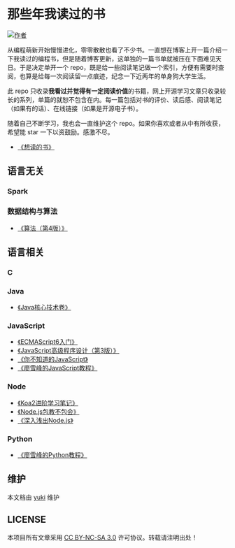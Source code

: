 # 那些年我读过的书

[![作者](https://img.shields.io/badge/%E4%BD%9C%E8%80%85-KyonHuang-7AD6FD.svg)](http://kyonhuang.top)

从编程萌新开始慢慢进化，零零散散也看了不少书。一直想在博客上开一篇介绍一下我读过的编程书，但是随着博客更新，这单独的一篇书单就被压在下面难见天日。于是决定单开一个 repo，既是给一些阅读笔记做一个索引，方便有需要时查阅，也算是给每一次阅读留一点痕迹，纪念一下近两年的单身狗大学生活。

此 repo 只收录**我看过并觉得有一定阅读价值**的书籍，网上开源学习文章只收录较长的系列，单篇的就恕不包含在内。每一篇包括对书的评价、读后感、阅读笔记（如果有的话）、在线链接（如果是开源电子书）。

随着自己不断学习，我也会一直维护这个 repo。如果你喜欢或者从中有所收获，希望能 star 一下以资鼓励。感激不尽。

* [《想读的书》](https://github.com/bighuang624/my-booklist/blob/master/想读的书.md)

## 语言无关


### Spark


### 数据结构与算法

* [《算法（第4版）》](https://github.com/bighuang624/my-booklist/blob/master/语言无关/数据结构与算法/算法（第4版）.md)

## 语言相关


### C


### Java

* [《Java核心技术卷》](https://github.com/bighuang624/my-booklist/blob/master/语言相关/Java/Java核心技术卷.md)

### JavaScript

* [《ECMAScript6入门》](https://github.com/bighuang624/my-booklist/blob/master/语言相关/JavaScript/ECMAScript6入门.md)
* [《JavaScript高级程序设计（第3版）》](https://github.com/bighuang624/my-booklist/blob/master/语言相关/JavaScript/JavaScript高级程序设计（第3版）.md)
* [《你不知道的JavaScript》](https://github.com/bighuang624/my-booklist/blob/master/语言相关/JavaScript/你不知道的JavaScript.md)
* [《廖雪峰的JavaScript教程》](https://github.com/bighuang624/my-booklist/blob/master/语言相关/JavaScript/廖雪峰的JavaScript教程.md)

### Node

* [《Koa2进阶学习笔记》](https://github.com/bighuang624/my-booklist/blob/master/语言相关/Node/Koa2进阶学习笔记.md)
* [《Node.js包教不包会》](https://github.com/bighuang624/my-booklist/blob/master/语言相关/Node/Node.js包教不包会.md)
* [《深入浅出Node.js》](https://github.com/bighuang624/my-booklist/blob/master/语言相关/Node/深入浅出Node.js.md)

### Python

* [《廖雪峰的Python教程》](https://github.com/bighuang624/my-booklist/blob/master/语言相关/Python/廖雪峰的Python教程.md)

## 维护

本文档由 [yuki](https://github.com/bighuang624/yuki) 维护

## LICENSE

本项目所有文章采用 [CC BY-NC-SA 3.0](https://creativecommons.org/licenses/by-nc-sa/3.0/) 许可协议。转载请注明出处！ 

